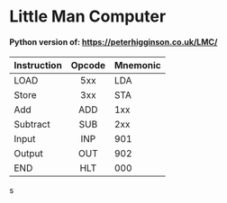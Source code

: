 # Little Man Computer
#### Python version of: https://peterhigginson.co.uk/LMC/

| Instruction|    Opcode     |Mnemonic|
|----------|:-------------:| :-----|
|LOAD| 5xx | LDA|
|Store| 3xx| STA|
|Add    | ADD| 1xx|
|Subtract|SUB| 2xx|
|Input| INP| 901|
|Output| OUT| 902|
|END| HLT|000|
s
